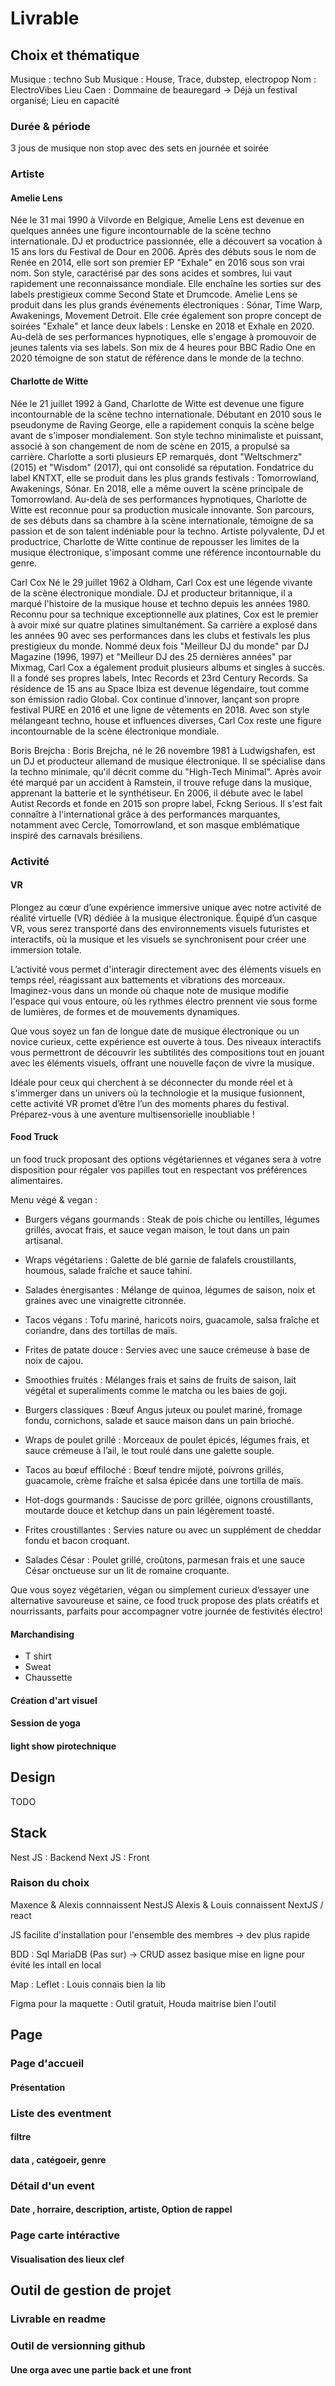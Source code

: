 # Livrable

## Choix et thématique

Musique : techno
Sub Musique : House, Trace, dubstep, electropop
Nom : ElectroVibes
Lieu Caen : Dommaine de beauregard -> Déjà un festival organisé; Lieu en capacité
### Durée & période
3 jous de musique non stop avec des sets en journée et soirée
### Artiste 
#### Amelie Lens
Née le 31 mai 1990 à Vilvorde en Belgique, Amelie Lens est devenue en quelques années une figure incontournable de la scène techno internationale. DJ et productrice passionnée, elle a découvert sa vocation à 15 ans lors du Festival de Dour en 2006.
Après des débuts sous le nom de Renée en 2014, elle sort son premier EP "Exhale" en 2016 sous son vrai nom. Son style, caractérisé par des sons acides et sombres, lui vaut rapidement une reconnaissance mondiale. Elle enchaîne les sorties sur des labels prestigieux comme Second State et Drumcode.
Amelie Lens se produit dans les plus grands événements électroniques : Sónar, Time Warp, Awakenings, Movement Detroit. Elle crée également son propre concept de soirées "Exhale" et lance deux labels : Lenske en 2018 et Exhale en 2020.
Au-delà de ses performances hypnotiques, elle s'engage à promouvoir de jeunes talents via ses labels. Son mix de 4 heures pour BBC Radio One en 2020 témoigne de son statut de référence dans le monde de la techno.

#### Charlotte de Witte
Née le 21 juillet 1992 à Gand, Charlotte de Witte est devenue une figure incontournable de la scène techno internationale. Débutant en 2010 sous le pseudonyme de Raving George, elle a rapidement conquis la scène belge avant de s'imposer mondialement.
Son style techno minimaliste et puissant, associé à son changement de nom de scène en 2015, a propulsé sa carrière. Charlotte a sorti plusieurs EP remarqués, dont "Weltschmerz" (2015) et "Wisdom" (2017), qui ont consolidé sa réputation.
Fondatrice du label KNTXT, elle se produit dans les plus grands festivals : Tomorrowland, Awakenings, Sónar. En 2018, elle a même ouvert la scène principale de Tomorrowland.
Au-delà de ses performances hypnotiques, Charlotte de Witte est reconnue pour sa production musicale innovante. Son parcours, de ses débuts dans sa chambre à la scène internationale, témoigne de sa passion et de son talent indéniable pour la techno.
Artiste polyvalente, DJ et productrice, Charlotte de Witte continue de repousser les limites de la musique électronique, s'imposant comme une référence incontournable du genre.
 
 Carl Cox
Né le 29 juillet 1962 à Oldham, Carl Cox est une légende vivante de la scène électronique mondiale. DJ et producteur britannique, il a marqué l'histoire de la musique house et techno depuis les années 1980.
Reconnu pour sa technique exceptionnelle aux platines, Cox est le premier à avoir mixé sur quatre platines simultanément. Sa carrière a explosé dans les années 90 avec ses performances dans les clubs et festivals les plus prestigieux du monde.
Nommé deux fois "Meilleur DJ du monde" par DJ Magazine (1996, 1997) et "Meilleur DJ des 25 dernières années" par Mixmag, Carl Cox a également produit plusieurs albums et singles à succès. Il a fondé ses propres labels, Intec Records et 23rd Century Records.
Sa résidence de 15 ans au Space Ibiza est devenue légendaire, tout comme son émission radio Global. Cox continue d'innover, lançant son propre festival PURE en 2016 et une ligne de vêtements en 2018.
Avec son style mélangeant techno, house et influences diverses, Carl Cox reste une figure incontournable de la scène électronique mondiale.


Boris Brejcha : 
Boris Brejcha, né le 26 novembre 1981 à Ludwigshafen, est un DJ et producteur allemand de musique électronique. Il se spécialise dans la techno minimale, qu'il décrit comme du "High-Tech Minimal". Après avoir été marqué par un accident à Ramstein, il trouve refuge dans la musique, apprenant la batterie et le synthétiseur. En 2006, il débute avec le label Autist Records et fonde en 2015 son propre label, Fckng Serious. Il s'est fait connaître à l'international grâce à des performances marquantes, notamment avec Cercle, Tomorrowland, et son masque emblématique inspiré des carnavals brésiliens.
### Activité 

#### VR
 Plongez au cœur d’une expérience immersive unique avec notre activité de réalité virtuelle (VR) dédiée à la musique électronique. Équipé d’un casque VR, vous serez transporté dans des environnements visuels futuristes et interactifs, où la musique et les visuels se synchronisent pour créer une immersion totale.

L’activité vous permet d'interagir directement avec des éléments visuels en temps réel, réagissant aux battements et vibrations des morceaux. Imaginez-vous dans un monde où chaque note de musique modifie l'espace qui vous entoure, où les rythmes électro prennent vie sous forme de lumières, de formes et de mouvements dynamiques.

Que vous soyez un fan de longue date de musique électronique ou un novice curieux, cette expérience est ouverte à tous. Des niveaux interactifs vous permettront de découvrir les subtilités des compositions tout en jouant avec les éléments visuels, offrant une nouvelle façon de vivre la musique.

Idéale pour ceux qui cherchent à se déconnecter du monde réel et à s'immerger dans un univers où la technologie et la musique fusionnent, cette activité VR promet d’être l’un des moments phares du festival. Préparez-vous à une aventure multisensorielle inoubliable !
#### Food Truck 
un food truck proposant des options végétariennes et véganes sera à votre disposition pour régaler vos papilles tout en respectant vos préférences alimentaires.

Menu végé & vegan :

- Burgers végans gourmands : Steak de pois chiche ou lentilles, légumes grillés, avocat frais, et sauce vegan maison, le tout dans un pain artisanal.
- Wraps végétariens : Galette de blé garnie de falafels croustillants, houmous, salade fraîche et sauce tahini.
- Salades énergisantes : Mélange de quinoa, légumes de saison, noix et graines avec une vinaigrette citronnée.
- Tacos végans : Tofu mariné, haricots noirs, guacamole, salsa fraîche et coriandre, dans des tortillas de maïs.
- Frites de patate douce : Servies avec une sauce crémeuse à base de noix de cajou.
- Smoothies fruités : Mélanges frais et sains de fruits de saison, lait végétal et superaliments comme le matcha ou les baies de goji.

- Burgers classiques : Bœuf Angus juteux ou poulet mariné, fromage fondu, cornichons, salade et sauce maison dans un pain brioché.
- Wraps de poulet grillé : Morceaux de poulet épicés, légumes frais, et sauce crémeuse à l’ail, le tout roulé dans une galette souple.
- Tacos au bœuf effiloché : Bœuf tendre mijoté, poivrons grillés, guacamole, crème fraîche et salsa épicée dans une tortilla de maïs.
- Hot-dogs gourmands : Saucisse de porc grillée, oignons croustillants, moutarde douce et ketchup dans un pain légèrement toasté.
- Frites croustillantes : Servies nature ou avec un supplément de cheddar fondu et bacon croquant.
- Salades César : Poulet grillé, croûtons, parmesan frais et une sauce César onctueuse sur un lit de romaine croquante.

Que vous soyez végétarien, végan ou simplement curieux d’essayer une alternative savoureuse et saine, ce food truck propose des plats créatifs et nourrissants, parfaits pour accompagner votre journée de festivités électro!


#### Marchandising
- T shirt
- Sweat
- Chaussette

#### Création d'art visuel

#### Session de yoga

#### light show pirotechnique
 


## Design
TODO

## Stack 
Nest JS : Backend
Next JS : Front
### Raison du choix
Maxence & Alexis connnaissent NestJS
Alexis & Louis connaissent NextJS / react

JS facilite d'installation pour l'ensemble des membres -> dev plus rapide

BDD : Sql MariaDB (Pas sur) -> CRUD assez basique mise en ligne pour évité les intall en local

Map : Leflet : Louis connais bien  la lib

Figma pour la maquette : Outil gratuit, Houda maitrise bien l'outil


## Page 
### Page d'accueil
#### Présentation 
### Liste des eventment
#### filtre 
#### data , catégoeir, genre

### Détail d'un event
#### Date , horraire, description, artiste, Option de rappel
### Page carte intéractive
#### Visualisation des lieux clef


## Outil de gestion de projet
### Livrable en readme
### Outil de versionning github
#### Une orga avec une partie back et une front

### 


